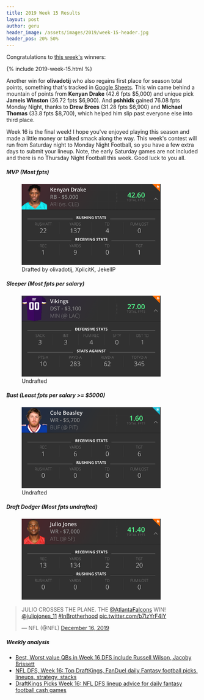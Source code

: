 ```yaml
---
title: 2019 Week 15 Results
layout: post
author: geru
header_image: /assets/images/2019/week-15-header.jpg
header_pos: 20% 50%
---
```

Congratulations to [this week's](https://www.draftkings.com/contest/gamecenter/82704813) winners:

{% include 2019-week-15.html %}

Another win for __olivadotij__ who also regains first place for season total points, something that's tracked in [Google Sheets](https://docs.google.com/spreadsheets/d/1XT31vsZxNVIHBnjh06C5_ldHVaeb3wnXAmOGcfci79k/edit?usp=sharing). This win came behind a mountain of points from __Kenyan Drake__ (42.6 fpts $5,000) and unique pick __Jameis Winston__ (36.72 fpts $6,900). And __pshhidk__ gained 76.08 fpts Monday Night, thanks to __Drew Brees__ (31.28 fpts $6,900) and __Michael Thomas__ (33.8 fpts $8,700), which helped him slip past everyone else into third place. 

Week 16 is the final week! I hope you've enjoyed playing this season and made a little money or talked smack along the way. This week's contest will run from Saturday night to Monday Night Football, so you have a few extra days to submit your lineup. Note, the early Saturday games are not included and there is no Thursday Night Football this week. Good luck to you all.

##### MVP (Most fpts)
<figure class="figure">
    <img class="img-fluid" src="/assets/images/2019/week-15-kenyan-drake.png" width="364px"/>
    <figcaption class="figure-caption">Drafted by <span class="font-weight-bold">olivadotij, XplicitK, JekellP</span></figcaption>
</figure>

##### Sleeper (Most fpts per salary)
<figure class="figure">
    <img class="img-fluid" src="/assets/images/2019/week-15-vikings.png" width="364px"/>
    <figcaption class="figure-caption"><span class="font-weight-bold">Undrafted</span></figcaption>
</figure>

##### Bust (Least fpts per salary >= $5000)
<figure class="figure">
    <img class="img-fluid" src="/assets/images/2019/week-15-cole-beasley.png" width="364px"/>
    <figcaption class="figure-caption"><span class="font-weight-bold">Undrafted</span></figcaption>
</figure>

##### Draft Dodger (Most fpts undrafted)
<figure class="figure">
    <img class="img-fluid" src="/assets/images/2019/week-15-julio-jones.png" width="364px"/>
</figure>
<blockquote class="twitter-tweet"><p lang="en" dir="ltr">JULIO CROSSES THE PLANE. THE <a href="https://twitter.com/AtlantaFalcons?ref_src=twsrc%5Etfw">@AtlantaFalcons</a> WIN! <a href="https://twitter.com/juliojones_11?ref_src=twsrc%5Etfw">@juliojones_11</a> <a href="https://twitter.com/hashtag/InBrotherhood?src=hash&amp;ref_src=twsrc%5Etfw">#InBrotherhood</a> <a href="https://t.co/b7lzYrF4iY">pic.twitter.com/b7lzYrF4iY</a></p>&mdash; NFL (@NFL) <a href="https://twitter.com/NFL/status/1206372648000708608?ref_src=twsrc%5Etfw">December 16, 2019</a></blockquote> <script async src="https://platform.twitter.com/widgets.js" charset="utf-8"></script>

##### Weekly analysis
<ul class="list-unstyled" id="pro-links">
    <a href="https://dknation.draftkings.com/2019/12/17/21025195/dfs-salaries-week-16-draftkings-quarterbacks-jacoby-brissett-russell-wilson-busts-sleepers" target="_blank"><li>Best, Worst value QBs in Week 16 DFS include Russell Wilson, Jacoby Brissett</li></a>
    <a href="https://www.cbssports.com/nfl/news/nfl-dfs-week-16-top-draftkings-fanduel-daily-fantasy-football-picks-lineups-strategy-stacks/" target="_blank"><li>NFL DFS, Week 16: Top DraftKings, FanDuel daily Fantasy football picks, lineups, strategy, stacks</li></a>
    <a href="https://www.msn.com/en-us/sports/nfl/draftkings-picks-week-16-nfl-dfs-lineup-advice-for-daily-fantasy-football-cash-games/ar-BBY4aP8" target="_blank"><li>DraftKings Picks Week 16: NFL DFS lineup advice for daily fantasy football cash games</li></a>
</ul>
